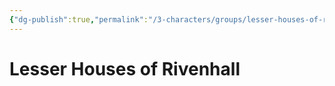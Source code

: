 ```yaml
---
{"dg-publish":true,"permalink":"/3-characters/groups/lesser-houses-of-rivenhall/lesser-houses-of-rivenhall/"}
---
```


# Lesser Houses of Rivenhall